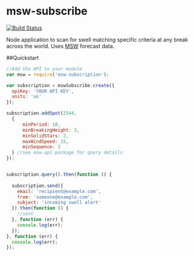 msw-subscribe
=============

[![Build Status](https://travis-ci.org/justinjmoses/msw-subscribe.png)](https://travis-ci.org/justinjmoses/msw-subscribe)

Node application to scan for swell matching specific criteria at any break across the world. Uses [MSW](http://magicseaweed.com) forecast data. 


##Quickstart

```javascript
//Add the API to your module
var msw = require('msw-subscription');

var subscription = mswSubscribe.create({
  apiKey: 'YOUR API KEY',
  units: 'us'
});

subscription.addSpot(2544,
  {
      minPeriod: 10,
      minBreakingHeight: 3,
      minSolidStars: 2,
      maxWindSpeed: 15,
      minSequence: 3
  } //see msw-api package for query details
});


subscription.query().then(function () {
  
  subscription.send({ 
    email: 'recipient@example.com', 
    from: 'someone@example.com',
    subject: 'incoming swell alert'
  }).then(function () {
    //sent
  }, function (err) { 
    console.log(err);
  });
}, function (err) {
  console.log(err);
});
```
